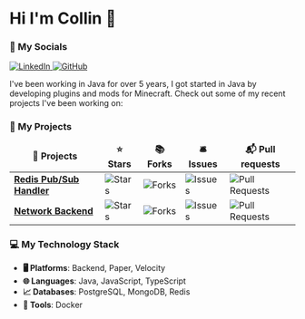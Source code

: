 # Hi I'm Collin 👋
### 📱 My Socials

<p>
  <a href="https://www.linkedin.com/in/collinistevens/">
    <img alt="LinkedIn" src="https://img.shields.io/badge/-collinistevens-blue?style=flat&logo=linkedin&logoColor=white" />
  </a>
  <a href="https://github.com/stevensci">
    <img alt="GitHub" src="https://img.shields.io/badge/-@stevensci-24292e?style=flat&logo=github&logoColor=white" />
  </a>
</p>

I've been working in Java for over 5 years, I got started in Java by developing plugins and mods for Minecraft. Check out some of my recent projects I've been working on:

### 📁 My Projects

<table>
  <thead align="center">
    <tr border: none;>
      <td><b>📁 Projects</b></td>
      <td><b>⭐ Stars</b></td>
      <td><b>📚 Forks</b></td>
      <td><b>🛎 Issues</b></td>
      <td><b>📬 Pull requests</b></td>
    </tr>
  </thead>
  <tbody>
    <tr>
      <td><a href="https://github.com/stevensci/Swift"><b>Redis Pub/Sub Handler</b></a></td>
      <td><img alt="Stars" src="https://img.shields.io/github/stars/stevensci/Swift?style=flat-square&labelColor=343b41"/></td>
      <td><img alt="Forks" src="https://img.shields.io/github/forks/stevensci/Swift?style=flat-square&labelColor=343b41"/></td>
      <td><img alt="Issues" src="https://img.shields.io/github/issues/stevensci/Swift?style=flat-square&labelColor=343b41"/></td>
      <td><img alt="Pull Requests" src="https://img.shields.io/github/issues-pr/stevensci/Swift?style=flat-square&labelColor=343b41"/></td>
    </tr>
    <tr>
      <td><a href="https://github.com/stevensci/Lime"><b>Network Backend</b></a></td>
      <td><img alt="Stars" src="https://img.shields.io/github/stars/stevensci/Lime?style=flat-square&labelColor=343b41"/></td>
      <td><img alt="Forks" src="https://img.shields.io/github/forks/stevensci/Lime?style=flat-square&labelColor=343b41"/></td>
      <td><img alt="Issues" src="https://img.shields.io/github/issues/stevensci/Lime?style=flat-square&labelColor=343b41"/></td>
      <td><img alt="Pull Requests" src="https://img.shields.io/github/issues-pr/stevensci/Lime?style=flat-square&labelColor=343b41"/></td>
    </tr>
  </tbody>
</table>

### 💻 My Technology Stack

- **🖥️ Platforms**: Backend, Paper, Velocity
- **🌐 Languages**:️ Java, JavaScript, TypeScript
- **📈 Databases**: PostgreSQL, MongoDB, Redis
- **🔧 Tools**: Docker
